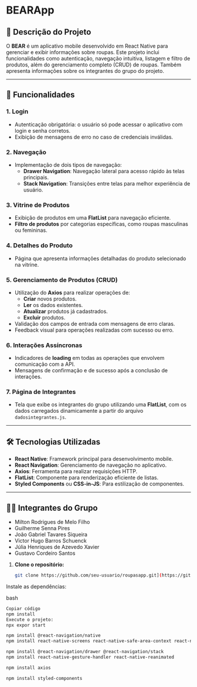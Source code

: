 # BEARApp

## 📜 Descrição do Projeto

O **BEAR** é um aplicativo mobile desenvolvido em React Native para gerenciar e exibir informações sobre roupas. Este projeto inclui funcionalidades como autenticação, navegação intuitiva, listagem e filtro de produtos, além do gerenciamento completo (CRUD) de roupas. Também apresenta informações sobre os integrantes do grupo do projeto.

---

## 🔧 Funcionalidades

### 1. **Login**
- Autenticação obrigatória: o usuário só pode acessar o aplicativo com login e senha corretos.
- Exibição de mensagens de erro no caso de credenciais inválidas.

### 2. **Navegação**
- Implementação de dois tipos de navegação:
  - **Drawer Navigation**: Navegação lateral para acesso rápido às telas principais.
  - **Stack Navigation**: Transições entre telas para melhor experiência de usuário.

### 3. **Vitrine de Produtos**
- Exibição de produtos em uma **FlatList** para navegação eficiente.
- **Filtro de produtos** por categorias específicas, como roupas masculinas ou femininas.

### 4. **Detalhes do Produto**
- Página que apresenta informações detalhadas do produto selecionado na vitrine.

### 5. **Gerenciamento de Produtos (CRUD)**
- Utilização do **Axios** para realizar operações de:
  - **Criar** novos produtos.
  - **Ler** os dados existentes.
  - **Atualizar** produtos já cadastrados.
  - **Excluir** produtos.
- Validação dos campos de entrada com mensagens de erro claras.
- Feedback visual para operações realizadas com sucesso ou erro.

### 6. **Interações Assíncronas**
- Indicadores de **loading** em todas as operações que envolvem comunicação com a API.
- Mensagens de confirmação e de sucesso após a conclusão de interações.

### 7. **Página de Integrantes**
- Tela que exibe os integrantes do grupo utilizando uma **FlatList**, com os dados carregados dinamicamente a partir do arquivo `dadosintegrantes.js`.

---

## 🛠️ Tecnologias Utilizadas

- **React Native**: Framework principal para desenvolvimento mobile.
- **React Navigation**: Gerenciamento de navegação no aplicativo.
- **Axios**: Ferramenta para realizar requisições HTTP.
- **FlatList**: Componente para renderização eficiente de listas.
- **Styled Components** ou **CSS-in-JS**: Para estilização de componentes.

---
## 👨‍💻 Integrantes do Grupo
- Milton Rodrigues de Melo Filho
- Guilherme Senna Pires
- João Gabriel Tavares Siqueira
- Victor Hugo Barros Schuenck
- Júlia Henriques de Azevedo Xavier
- Gustavo Cordeiro Santos



1. **Clone o repositório:**
   ```bash
   git clone https://github.com/seu-usuario/roupasapp.git](https://github.com/Gustavo-c-s/SerraTecMobileTrabalhoFinal

Instale as dependências:

bash
 ```bash
Copiar código
npm install
Execute o projeto:
npx expor start

npm install @react-navigation/native
npm install react-native-screens react-native-safe-area-context react-native-gesture-handler react-native-reanimated react-native-vector-icons

npm install @react-navigation/drawer @react-navigation/stack
npm install react-native-gesture-handler react-native-reanimated

npm install axios

npm install styled-components

